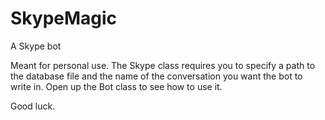 SkypeMagic
==========

A Skype bot

Meant for personal use.
The Skype class requires you to specify a path to the database file and the name of the conversation you want the bot to write in.
Open up the Bot class to see how to use it.

Good luck.
